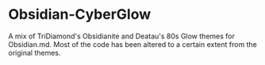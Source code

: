 # Obsidian-CyberGlow
A mix of TriDiamond's Obsidianite and Deatau's 80s Glow themes for Obsidian.md. Most of the code has been altered to a certain extent from the original themes.
